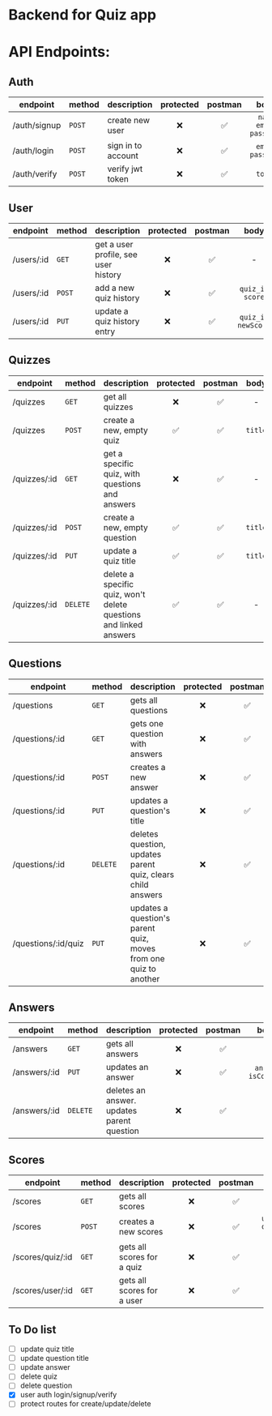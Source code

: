 # Backend for Quiz app

# API Endpoints:

## Auth

| endpoint     | method | description        | protected | postman |           body            |
| ------------ | ------ | ------------------ | :-------: | :-----: | :-----------------------: |
| /auth/signup | `POST` | create new user    |    ❌     |   ✅    | `name` `email` `password` |
| /auth/login  | `POST` | sign in to account |    ❌     |   ✅    |    `email` `password`     |
| /auth/verify | `POST` | verify jwt token   |    ❌     |   ✅    |          `token`          |

## User

| endpoint   | method | description                          | protected | postman |         body         |
| ---------- | ------ | ------------------------------------ | :-------: | :-----: | :------------------: |
| /users/:id | `GET`  | get a user profile, see user history |    ❌     |   ✅    |          -           |
| /users/:id | `POST` | add a new quiz history               |    ❌     |   ✅    |  `quiz_id` `score`   |
| /users/:id | `PUT`  | update a quiz history entry          |    ❌     |   ✅    | `quiz_id` `newScore` |

## Quizzes

| endpoint     | method   | description                                                       | protected | postman |  body   |
| ------------ | -------- | ----------------------------------------------------------------- | :-------: | :-----: | :-----: |
| /quizzes     | `GET`    | get all quizzes                                                   |    ❌     |   ✅    |    -    |
| /quizzes     | `POST`   | create a new, empty quiz                                          |    ✅     |   ✅    | `title` |
| /quizzes/:id | `GET`    | get a specific quiz, with questions and answers                   |    ❌     |   ✅    |    -    |
| /quizzes/:id | `POST`   | create a new, empty question                                      |    ✅     |   ✅    | `title` |
| /quizzes/:id | `PUT`    | update a quiz title                                               |    ✅     |   ✅    | `title` |
| /quizzes/:id | `DELETE` | delete a specific quiz, won't delete questions and linked answers |    ✅     |   ✅    |    -    |

## Questions

| endpoint            | method   | description                                                      | protected | postman |         body          |
| ------------------- | -------- | ---------------------------------------------------------------- | :-------: | :-----: | :-------------------: |
| /questions          | `GET`    | gets all questions                                               |    ❌     |   ✅    |           -           |
| /questions/:id      | `GET`    | gets one question with answers                                   |    ❌     |   ✅    |           -           |
| /questions/:id      | `POST`   | creates a new answer                                             |    ❌     |   ✅    | `answer`, `isCorrect` |
| /questions/:id      | `PUT`    | updates a question's title                                       |    ❌     |   ✅    |        `title`        |
| /questions/:id      | `DELETE` | deletes question, updates parent quiz, clears child answers      |    ❌     |   ✅    |           -           |
| /questions/:id/quiz | `PUT`    | updates a question's parent quiz, moves from one quiz to another |    ❌     |   ✅    |     `parent_quiz`     |

## Answers

| endpoint     | method   | description                                | protected | postman |         body         |
| ------------ | -------- | ------------------------------------------ | :-------: | :-----: | :------------------: |
| /answers     | `GET`    | gets all answers                           |    ❌     |   ✅    |          -           |
| /answers/:id | `PUT`    | updates an answer                          |    ❌     |   ✅    | `answer` `isCorrect` |
| /answers/:id | `DELETE` | deletes an answer. updates parent question |    ❌     |   ✅    |          -           |

## Scores

| endpoint         | method | description                | protected | postman |            body             |
| ---------------- | ------ | -------------------------- | :-------: | :-----: | :-------------------------: |
| /scores          | `GET`  | gets all scores            |    ❌     |   ✅    |              -              |
| /scores          | `POST` | creates a new scores       |    ❌     |   ✅    | `user_id` `quiz_id` `score` |
| /scores/quiz/:id | `GET`  | gets all scores for a quiz |    ❌     |   ✅    |              -              |
| /scores/user/:id | `GET`  | gets all scores for a user |    ❌     |   ✅    |              -              |

## To Do list

- [ ] update quiz title
- [ ] update question title
- [ ] update answer
- [ ] delete quiz
- [ ] delete question
- [x] user auth login/signup/verify
- [ ] protect routes for create/update/delete
